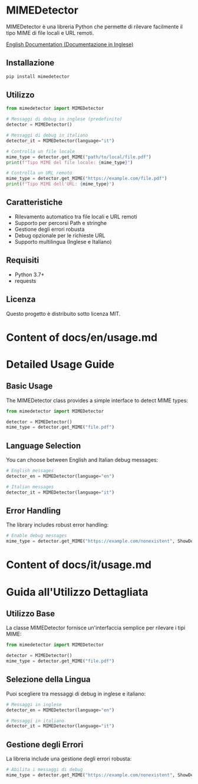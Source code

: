 # MIMEDetector

MIMEDetector è una libreria Python che permette di rilevare facilmente il tipo MIME di file locali e URL remoti.

[English Documentation (Documentazione in Inglese)](README.md)

## Installazione

```bash
pip install mimedetector
```

## Utilizzo

```python
from mimedetector import MIMEDetector

# Messaggi di debug in inglese (predefinito)
detector = MIMEDetector()

# Messaggi di debug in italiano
detector_it = MIMEDetector(language="it")

# Controlla un file locale
mime_type = detector.get_MIME("path/to/local/file.pdf")
print(f"Tipo MIME del file locale: {mime_type}")

# Controlla un URL remoto
mime_type = detector.get_MIME("https://example.com/file.pdf")
print(f"Tipo MIME dell'URL: {mime_type}")
```

## Caratteristiche

- Rilevamento automatico tra file locali e URL remoti
- Supporto per percorsi Path e stringhe
- Gestione degli errori robusta
- Debug opzionale per le richieste URL
- Supporto multilingua (Inglese e Italiano)

## Requisiti

- Python 3.7+
- requests

## Licenza

Questo progetto è distribuito sotto licenza MIT.

# Content of docs/en/usage.md
# Detailed Usage Guide

## Basic Usage

The MIMEDetector class provides a simple interface to detect MIME types:

```python
from mimedetector import MIMEDetector

detector = MIMEDetector()
mime_type = detector.get_MIME("file.pdf")
```

## Language Selection

You can choose between English and Italian debug messages:

```python
# English messages
detector_en = MIMEDetector(language="en")

# Italian messages
detector_it = MIMEDetector(language="it")
```

## Error Handling

The library includes robust error handling:

```python
# Enable debug messages
mime_type = detector.get_MIME("https://example.com/nonexistent", ShowDebug=True)
```

# Content of docs/it/usage.md
# Guida all'Utilizzo Dettagliata

## Utilizzo Base

La classe MIMEDetector fornisce un'interfaccia semplice per rilevare i tipi MIME:

```python
from mimedetector import MIMEDetector

detector = MIMEDetector()
mime_type = detector.get_MIME("file.pdf")
```

## Selezione della Lingua

Puoi scegliere tra messaggi di debug in inglese e italiano:

```python
# Messaggi in inglese
detector_en = MIMEDetector(language="en")

# Messaggi in italiano
detector_it = MIMEDetector(language="it")
```

## Gestione degli Errori

La libreria include una gestione degli errori robusta:

```python
# Abilita i messaggi di debug
mime_type = detector.get_MIME("https://example.com/nonexistent", ShowDebug=True)
```